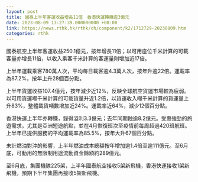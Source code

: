 ```yaml
---
layout: post
title: 國泰上半年客運收益增長11倍　香港快運轉賺逾3億元
date: 2023-08-09 13:27:39.000000000 +08:00
link: https://news.rthk.hk/rthk/ch/component/k2/1712729-20230809.htm
categories: rthk
---
```


國泰航空上半年客運收益250.1億元，按年增長11倍；以可用座位千米計算的可載客量亦增長11倍，以收入乘客千米計算的客運量則增加近17倍。

上半年運載乘客780萬人次，平均每日載客逾4.3萬人次，按年升逾22倍。運載率為87.2%，按年上升28個百分點。

上半年貨運收益107.4億元，按年減少近12%，反映全球航空貨運市場較為疲弱。以可用貨運噸千米計算的可載貨量升近1.2倍，以貨運收入噸千米計算的貨運量上升83%，整體載貨噸數增加近24%。運載率近64%，減少12個百分點。

香港快運上半年亦轉賺，錄得溢利3.3億元；去年同期蝕逾8.2億元。受惠強勁的旅遊需求，尤其是亞洲短途航點，並在4月恢復班次至疫情前每周超過420班航班。上半年已提供服務的平均運載率為85.5%，按年大升67個百分點。

未計燃油對沖的影響，上半年燃油成本總額按年增加逾1.4倍至逾111億元。至6月底，可動用的無限制用途流動資金餘額約289億元。

至6月底，集團機隊225架，上半年國泰航空接收5架新飛機，香港快運接收1架新飛機，預期下半年集團再接收5架新飛機。
